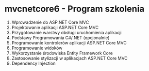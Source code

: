 # mvcnetcore6 - Program szkolenia

1. Wprowadzenie do ASP.NET Core MVC
2. Projektowanie aplikacji ASP.NET Core MVC
3. Przygotowanie warstwy obsługi uruchomienia aplikacji
4. Podstawy Programowania C#/.NET (opcjonalnie)
5. Programowanie kontrolerów aplikacji ASP.NET Core MVC
6. Programowanie widoków
7. Wykorzystanie środowiska Entity Framework Core
8. Zastosowanie stylizacji w aplikacjach ASP.NET Core MVC
9. Dependency Injection